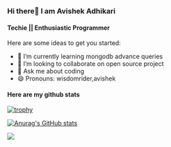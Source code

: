 ### Hi there👋 I am Avishek Adhikari

#### Techie || Enthusiastic Programmer

Here are some ideas to get you started:

- 🌱 I’m currently learning mongodb advance queries
- 👯 I’m looking to collaborate on open source project
- 💬 Ask me about coding
- 😄 Pronouns: wisdomrider,avishek

#### Here are my github stats
[![trophy](https://github-profile-trophy.vercel.app/?username=wisdomrider)](https://github.com/ryo-ma/github-profile-trophy)

[![Anurag's GitHub stats](https://github-readme-stats.vercel.app/api?username=wisdomrider&count_private=true)](https://github-readme-stats.vercel.app/api?username=wisdomrider&count_private=true)

![](https://komarev.com/ghpvc/?username=wisdomrider)
